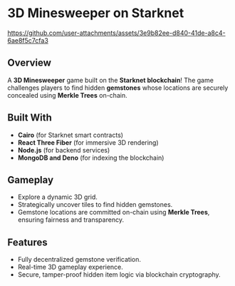 <body>
  <h1>3D Minesweeper on Starknet</h1>




https://github.com/user-attachments/assets/3e9b82ee-d840-41de-a8c4-6ae8f5c7cfa3


  <h2>Overview</h2>
  <p>
    A <strong>3D Minesweeper</strong> game built on the <strong>Starknet blockchain</strong>! 
    The game challenges players to find hidden <strong>gemstones</strong> whose locations are securely concealed using <strong>Merkle Trees</strong> on-chain.
  </p>


  <h2>Built With</h2>
  <ul>
    <li><strong>Cairo</strong> (for Starknet smart contracts)</li>
    <li><strong>React Three Fiber</strong> (for immersive 3D rendering)</li>
    <li><strong>Node.js</strong> (for backend services)</li>
    <li><strong>MongoDB and Deno</strong> (for indexing the blockchain)</li>
  </ul>

  <h2>Gameplay</h2>
  <ul>
    <li>Explore a dynamic 3D grid.</li>
    <li>Strategically uncover tiles to find hidden gemstones.</li>
    <li>Gemstone locations are committed on-chain using <strong>Merkle Trees</strong>, ensuring fairness and transparency.</li>
  </ul>

  <h2>Features</h2>
  <ul>
    <li>Fully decentralized gemstone verification.</li>
    <li>Real-time 3D gameplay experience.</li>
    <li>Secure, tamper-proof hidden item logic via blockchain cryptography.</li>
  </ul>

</body>
